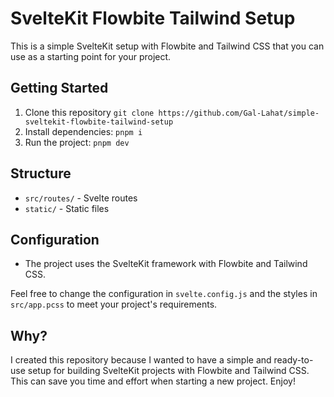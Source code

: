 # SvelteKit Flowbite Tailwind Setup

This is a simple SvelteKit setup with Flowbite and Tailwind CSS that you can use as a starting point for your project.

## Getting Started

1. Clone this repository `git clone https://github.com/Gal-Lahat/simple-sveltekit-flowbite-tailwind-setup`
2. Install dependencies: `pnpm i`
3. Run the project: `pnpm dev`

## Structure

- `src/routes/` - Svelte routes
- `static/` - Static files

## Configuration

- The project uses the SvelteKit framework with Flowbite and Tailwind CSS.

Feel free to change the configuration in `svelte.config.js` and the styles in `src/app.pcss` to meet your project's requirements.

## Why?

I created this repository because I wanted to have a simple and ready-to-use setup for building SvelteKit projects with Flowbite and Tailwind CSS. This can save you time and effort when starting a new project. Enjoy!
